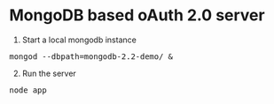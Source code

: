 MongoDB based oAuth 2.0 server
==============================


1. Start a local mongodb instance
<pre>
mongod --dbpath=mongodb-2.2-demo/ &
</pre>

2. Run the server
<pre>
node app
</pre>



